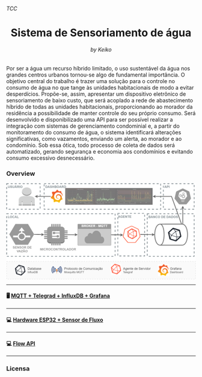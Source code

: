 <h6>TCC</h6>
<h1 align="center"> Sistema de Sensoriamento de água </h1>
<h6 align="center">by Keiko</h6>


Por ser a água um recurso híbrido limitado, o uso sustentável da água nos grandes centros urbanos tornou-se algo de fundamental importância. O objetivo central do trabalho é trazer uma solução para o controle no consumo de água no que tange às unidades habitacionais de modo a evitar desperdícios. Propõe-se, assim, apresentar um dispositivo eletrônico de sensoriamento de baixo custo, que será acoplado a rede de abastecimento híbrido de todas as unidades habitacionais, proporcionando ao morador da residência a possibilidade de manter controle do seu próprio consumo. Será desenvolvido e disponibilizado uma API para ser possível realizar a integração com sistemas de gerenciamento condominial e, a partir do monitoramento do consumo de água, o sistema identificará alterações significativas, como vazamentos, enviando um alerta, ao morador e ao condomínio. Sob essa ótica, todo processo de coleta de dados será automatizado, gerando segurança e economia aos condomínios e evitando consumo excessivo desnecessário.


<h3> Overview </h3>

<img align="center" src="https://github.com/keikomori/flow-sys/blob/master/images/overview.png" alt="alt text" width="900"/>

----------

#### 	:desktop_computer: [MQTT + Telegrad + InfluxDB + Grafana](https://github.com/keikomori/flow-sys/tree/master/integrations) 

----------

#### 	:computer: [Hardware ESP32 + Sensor de Fluxo](https://github.com/keikomori/flow-sys/tree/master/esp32-flowsensor)

----------

#### 	:computer: [Flow API](https://github.com/keikomori/flow-sys/tree/master/flow-api)

----------

<h3> Licensa </h3>

